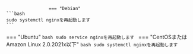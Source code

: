 					=== "Debian"
    ```bash
    sudo systemctl nginxを再起動します
    ```
=== "Ubuntu"
    ```bash
    sudo service nginxを再起動します
    ```
=== "CentOSまたはAmazon Linux 2.0.2021x以下"
    ```bash
    sudo systemctl nginxを再起動します
    ```